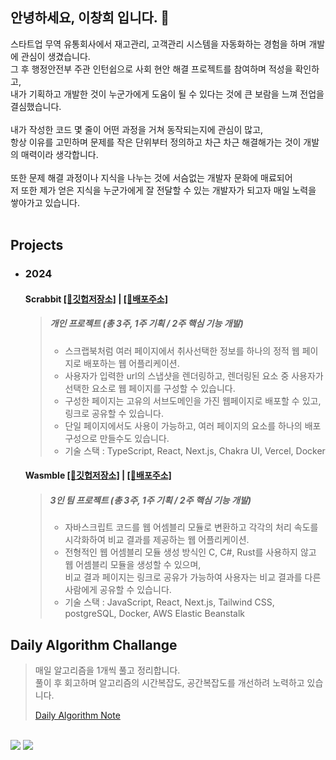## 안녕하세요, 이창희 입니다. 👋

스타트업 무역 유통회사에서 재고관리, 고객관리 시스템을 자동화하는 경험을 하며 개발에 관심이 생겼습니다. <br>
그 후 행정안전부 주관 인턴쉽으로 사회 현안 해결 프로젝트를 참여하며 적성을 확인하고,<br> 내가 기획하고 개발한 것이 누군가에게 도움이 될 수 있다는 것에 큰 보람을 느껴 전업을 결심했습니다.<br><br>
내가 작성한 코드 몇 줄이 어떤 과정을 거쳐 동작되는지에 관심이 많고, <br>
항상 이유를 고민하며 문제를 작은 단위부터 정의하고 차근 차근 해결해가는 것이 개발의 매력이라 생각합니다. <br><br>
또한 문제 해결 과정이나 지식을 나누는 것에 서슴없는 개발자 문화에 매료되어 <br>
저 또한 제가 얻은 지식을 누군가에게 잘 전달할 수 있는 개발자가 되고자 매일 노력을 쌓아가고 있습니다.<br><br>

## Projects
- ### 2024
  #### Scrabbit [[🔗깃헙저장소]](https://github.com/heestolee/scrabbit) | [[🔗배포주소]](https://www.scrabbit.site/)
  > ##### 개인 프로젝트 (총 3주, 1주 기획 / 2주 핵심 기능 개발) 
  >
  > - 스크랩북처럼 여러 페이지에서 취사선택한 정보를 하나의 정적 웹 페이지로 배포하는 웹 어플리케이션.<br>
  > - 사용자가 입력한 url의 스냅샷을 렌더링하고, 렌더링된 요소 중 사용자가 선택한 요소로 웹 페이지를 구성할 수 있습니다.<br>
  > - 구성한 페이지는 고유의 서브도메인을 가진 웹페이지로 배포할 수 있고, 링크로 공유할 수 있습니다.
  > - 단일 페이지에서도 사용이 가능하고, 여러 페이지의 요소를 하나의 배포 구성으로 만들수도 있습니다.
  > - 기술 스택 : TypeScript, React, Next.js, Chakra UI, Vercel, Docker
  >
  
  #### Wasmble [[🔗깃헙저장소]](https://github.com/WA-SUP/WASMble) | [[🔗배포주소]](https://www.wasmble.site/)
  > ##### 3인 팀 프로젝트 (총 3주, 1주 기획 / 2주 핵심 기능 개발)
  >
  > - 자바스크립트 코드를 웹 어셈블리 모듈로 변환하고 각각의 처리 속도를 시각화하여 비교 결과를 제공하는 웹 어플리케이션.<br>
  > - 전형적인 웹 어셈블리 모듈 생성 방식인 C, C#, Rust를 사용하지 않고 웹 어셈블리 모듈을 생성할 수 있으며,<br>비교 결과 페이지는 링크로 공유가 가능하여 사용자는 비교 결과를 다른 사람에게 공유할 수 있습니다.<br>
  > - 기술 스택 : JavaScript, React, Next.js, Tailwind CSS, postgreSQL, Docker, AWS Elastic Beanstalk
  > 

## Daily Algorithm Challange
  > 매일 알고리즘을 1개씩 풀고 정리합니다. <br>
  > 풀이 후 회고하며 알고리즘의 시간복잡도, 공간복잡도를 개선하려 노력하고 있습니다. <br>
  >
  > [Daily Algorithm Note](https://repeated-lycra-c2c.notion.site/Algorithm-Collection-1179d270074a80259127c563712f53af?pvs=4)
  <br>
  <a href="mailto:leechanghee.dev@gmail.com"><img src="https://img.shields.io/badge/Gmail-d14836?style=flat-square&logo=Gmail&logoColor=white&link=ies041196@gmail.com"/></a>
  <a href="mailto:leechanghee.dev@gmail.com"><img src="https://img.shields.io/badge/notion-black?style=flat-square&logo=notion&logoColor=white&link=ies041196@gmail.com"/></a> <br>
